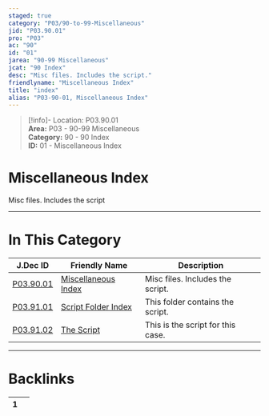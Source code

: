 ```yaml
---  
staged: true  
category: "P03/90-to-99-Miscellaneous"  
jid: "P03.90.01"  
pro: "P03"  
ac: "90"  
id: "01"  
jarea: "90-99 Miscellaneous"  
jcat: "90 Index"  
desc: "Misc files. Includes the script."  
friendlyname: "Miscellaneous Index"  
title: "index"  
alias: "P03-90-01, Miscellaneous Index"  
---  
```

>[!info]- Location: P03.90.01  
>**Area:** P03 - 90-99 Miscellaneous  
>**Category:** 90 - 90 Index  
>**ID:** 01 - Miscellaneous Index  
  
# Miscellaneous Index  
  
Misc files. Includes the script  
  
  
  
---  
# In This Category  
  
| J.Dec ID                                                                                   | Friendly Name                                                                                | Description                       |  
| ------------------------------------------------------------------------------------------ | -------------------------------------------------------------------------------------------- | --------------------------------- |  
| [P03.90.01](index.md#)                   | [Miscellaneous Index](index.md#)           | Misc files. Includes the script.  |  
| [P03.91.01](./91-Script/index.md#)         | [Script Folder Index](./91-Script/index.md#) | This folder contains the script.  |  
| [P03.91.02](./91-Script/92-The-Script.md#) | [The Script](./91-Script/92-The-Script.md#)  | This is the script for this case. |  
  
  
---  
# Backlinks  
<div><table class="dataview table-view-table"><thead class="table-view-thead"><tr class="table-view-tr-header"><th class="table-view-th"><span></span><span class="dataview small-text">1</span></th><th class="table-view-th"><span></span></th></tr></thead><tbody class="table-view-tbody"></tbody></table></div>